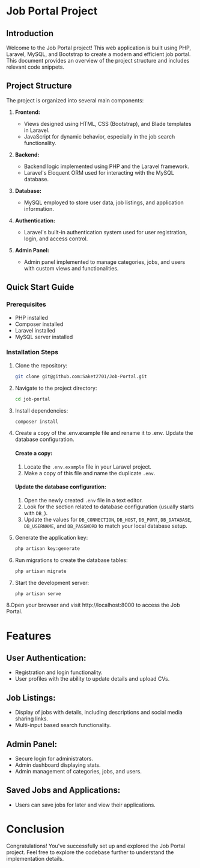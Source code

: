 # Job Portal Project

## Introduction

Welcome to the Job Portal project! This web application is built using PHP, Laravel, MySQL, and Bootstrap to create a modern and efficient job portal. This document provides an overview of the project structure and includes relevant code snippets.

## Project Structure

The project is organized into several main components:

1. **Frontend:**
   - Views designed using HTML, CSS (Bootstrap), and Blade templates in Laravel.
   - JavaScript for dynamic behavior, especially in the job search functionality.

2. **Backend:**
   - Backend logic implemented using PHP and the Laravel framework.
   - Laravel's Eloquent ORM used for interacting with the MySQL database.

3. **Database:**
   - MySQL employed to store user data, job listings, and application information.

4. **Authentication:**
   - Laravel's built-in authentication system used for user registration, login, and access control.

5. **Admin Panel:**
   - Admin panel implemented to manage categories, jobs, and users with custom views and functionalities.

## Quick Start Guide

### Prerequisites

- PHP installed
- Composer installed
- Laravel installed
- MySQL server installed

### Installation Steps

1. Clone the repository:

   ```bash
   git clone git@github.com:Saket2701/Job-Portal.git

2. Navigate to the project directory:
   ```bash
   cd job-portal

3. Install dependencies:
   ```bash
   composer install

4. Create a copy of the .env.example file and rename it to .env. Update the database configuration.
   #### Create a copy:
   1. Locate the `.env.example` file in your Laravel project.
   2. Make a copy of this file and name the duplicate `.env`.

   #### Update the database configuration:
   1. Open the newly created `.env` file in a text editor.
   2. Look for the section related to database configuration (usually starts with `DB_`).
   3. Update the values for `DB_CONNECTION`, `DB_HOST`, `DB_PORT`, `DB_DATABASE`, `DB_USERNAME`, and `DB_PASSWORD` to match your local database setup.

5. Generate the application key:
   ```bash
   php artisan key:generate

6. Run migrations to create the database tables:
   ```bash
   php artisan migrate

7. Start the development server:
   ```bash
   php artisan serve
   
8.Open your browser and visit http://localhost:8000 to access the Job Portal.

# Features

## User Authentication:

- Registration and login functionality.
- User profiles with the ability to update details and upload CVs.

## Job Listings:

- Display of jobs with details, including descriptions and social media sharing links.
- Multi-input based search functionality.

## Admin Panel:

- Secure login for administrators.
- Admin dashboard displaying stats.
- Admin management of categories, jobs, and users.

## Saved Jobs and Applications:

- Users can save jobs for later and view their applications.

# Conclusion

Congratulations! You've successfully set up and explored the Job Portal project. Feel free to explore the codebase further to understand the implementation details.







